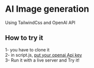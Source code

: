 # AI Image generation 
Using TailwindCss and OpenAI API

## How to try it 
1- you have to clone it <br>
2- in script.js, [put your openai Api key](https://openai.com/blog/openai-api) <br>
3- Run it with a live server and Try it!
